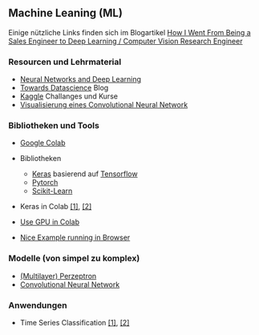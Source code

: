 ## Machine Leaning (ML)

Einige nützliche Links finden sich im Blogartikel [How I Went From Being a Sales Engineer to Deep Learning / Computer Vision Research Engineer](https://towardsdatascience.com/how-i-went-from-being-a-sales-engineer-to-deep-learning-computer-vision-research-engineer-8882272a1a6)

### Resourcen und Lehrmaterial

* [Neural Networks and Deep Learning](http://neuralnetworksanddeeplearning.com)
* [Towards Datascience](https://towardsdatascience.com) Blog
* [Kaggle](https://www.kaggle.com) Challanges und Kurse
* [Visualisierung eines Convolutional Neural Network](https://www.cs.ryerson.ca/~aharley/vis/conv/flat.html)

### Bibliotheken und Tools

* [Google Colab](https://colab.research.google.com)
* Bibliotheken
  * [Keras](https://keras.io) basierend auf [Tensorflow](https://www.tensorflow.org)
  * [Pytorch](https://pytorch.org)
  * [Scikit-Learn](https://scikit-learn.org)
  
* Keras in Colab [[1]](https://colab.research.google.com/github/GoogleCloudPlatform/cloudml-samples/blob/master/notebooks/tensorflow/getting-started-keras.ipynb), [[2]](https://colab.research.google.com/drive/1R44RA5BRDEaNxQIJhTJzH_ekmV3Vb1yI)
* [Use GPU in Colab](https://medium.com/deep-learning-turkey/google-colab-free-gpu-tutorial-e113627b9f5d)
* [Nice Example running in Browser](https://medium.com/tensorflow/train-on-google-colab-and-run-on-the-browser-a-case-study-8a45f9b1474e)


### Modelle (von simpel zu komplex)
* [(Multilayer) Perzeptron](https://de.wikipedia.org/wiki/Perzeptron)
* [Convolutional Neural Network](https://de.wikipedia.org/wiki/Convolutional_Neural_Network)

### Anwendungen
* Time Series Classification [[1]](https://www.analyticsvidhya.com/blog/2019/01/introduction-time-series-classification/), [[2]](https://towardsdatascience.com/ml-approaches-for-time-series-4d44722e48fe)

